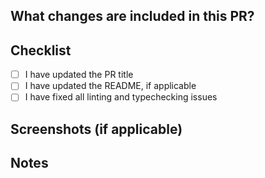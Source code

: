 ## What changes are included in this PR?

## Checklist

-   [ ] I have updated the PR title
-   [ ] I have updated the README, if applicable
-   [ ] I have fixed all linting and typechecking issues

## Screenshots (if applicable)

## Notes

